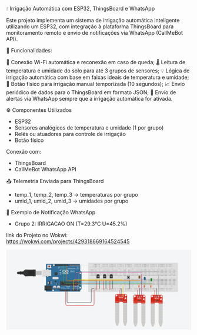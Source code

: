 💧 Irrigação Automática com ESP32, ThingsBoard e WhatsApp

Este projeto implementa um sistema de irrigação automática inteligente utilizando um ESP32, com integração à plataforma ThingsBoard para monitoramento remoto e envio de notificações via WhatsApp (CallMeBot API).

🔧 Funcionalidades:

📶 Conexão Wi-Fi automática e reconexão em caso de queda;
🌡️ Leitura de temperatura e umidade do solo para até 3 grupos de sensores;
💡 Lógica de irrigação automática com base em faixas ideais de temperatura e umidade;
🔘 Botão físico para irrigação manual temporizada (10 segundos);
📈 Envio periódico de dados para o ThingsBoard em formato JSON;
📲 Envio de alertas via WhatsApp sempre que a irrigação automática for ativada.

⚙️ Componentes Utilizados

- ESP32
- Sensores analógicos de temperatura e umidade (1 por grupo)
- Relés ou atuadores para controle de irrigação
- Botão físico

Conexão com:

- ThingsBoard
- CallMeBot WhatsApp API

📤 Telemetria Enviada para ThingsBoard

- temp_1, temp_2, temp_3 → temperaturas por grupo
- umid_1, umid_2, umid_3 → umidades por grupo

🚨 Exemplo de Notificação WhatsApp

- Grupo 2: IRRIGACAO ON (T=29.3°C U=45.2%)

link do Projeto no Wokwi: https://wokwi.com/projects/429318669164524545

![plot](./Imagem/Esquema_Tinkercad.png)
